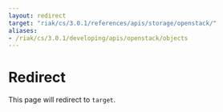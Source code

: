 ```yaml
---
layout: redirect
target: "riak/cs/3.0.1/references/apis/storage/openstack/"
aliases:
- /riak/cs/3.0.1/developing/apis/openstack/objects
---
```


# Redirect

This page will redirect to `target`.
